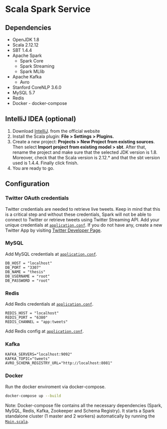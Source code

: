 # Scala Spark Service

## Dependencies

* OpenJDK 1.8
* Scala 2.12.12
* SBT 1.4.4
* Apache Spark
    * Spark Core
	* Spark Streaming
	* Spark MLlib
* Apache Kafka
    * Avro
* Stanford CoreNLP 3.6.0
* MySQL 5.7
* Redis
* Docker - docker-compose

## IntelliJ IDEA (optional)

1. Download [IntelliJ](https://www.jetbrains.com/idea/download). from the official website
2. Install the Scala plugin:  **File > Settings > Plugins.**
3. Create a new project: **Projects > New Project from existing sources**.
Then select **Import project from existing model > sbt**.
After that, rename the project and make sure that the selected JDK version is 1.8. Moreover, check that the Scala version is 2.12.* and that the sbt version used is 1.4.4. Finally click finish.
4. You are ready to go.

## Configuration

### Twitter OAuth credentials
Twitter credentials are needed to retrieve live tweets.
Keep in mind that this is a critical step and without these credentials, Spark will not be able to connect to Twitter or retrieve tweets using Twitter Streaming API. Add your unique credentials at [`application.conf`](src/main/resources/application.conf#L2-5).
If you do not have any, create a new Twitter App by visiting [Twitter Developer Page](https://dev.twitter.com/apps).

### MySQL
Add MySQL credentials at [`application.conf`](src/main/resources/application.conf).
```
DB_HOST = "localhost"
DB_PORT = "3307"
DB_NAME = "thesis"
DB_USERNAME = "root"
DB_PASSWORD = "root"
```

### Redis
Add Redis credentials at [`application.conf`](src/main/resources/application.conf).
```
REDIS_HOST = "localhost"
REDIS_PORT = "6380"
REDIS_CHANNEL = "app:tweets"
```

Add Redis config at [`application.conf`](src/main/resources/application.conf).

### Kafka
```
KAFKA_SERVERS="localhost:9092"
KAFKA_TOPIC="tweets"
AVRO_SCHEMA_REGISTRY_URL="http://localhost:8081"
```

### Docker
Run the docker enviroment via docker-compose.
```sh
docker-compose up --build
```

Note: Docker-compose file contains all the necessary dependencies (Spark, MySQL, Redis, Kafka, Zookeeper and Schema Registry).
It starts a Spark standalone cluster (1 master and 2 workers) automatically by running the [`Main.scala`](src/main/scala/com/giatsidis/spark/Main.scala).
